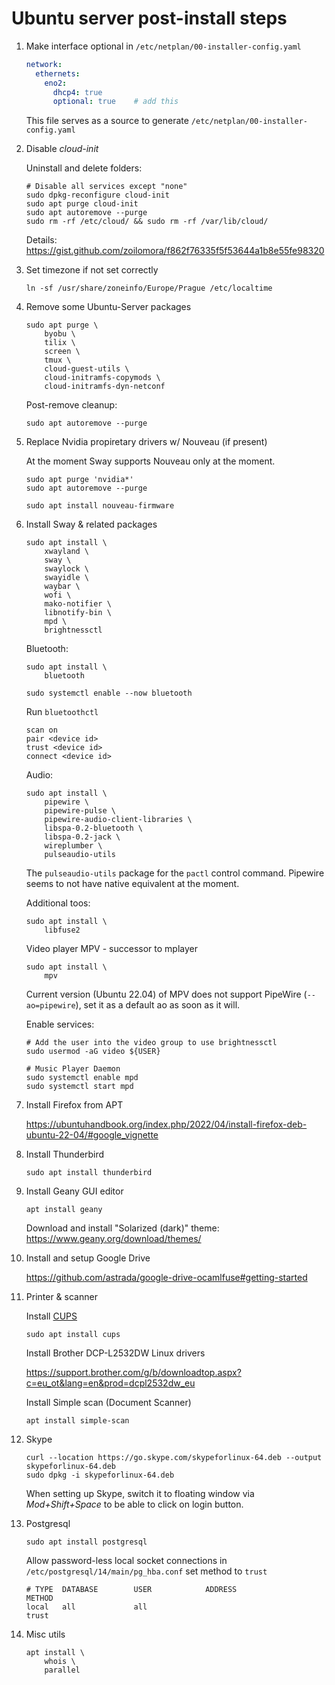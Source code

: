 # Ubuntu server post-install steps

1. Make interface optional in `/etc/netplan/00-installer-config.yaml`

	```yaml
	network:
	  ethernets:
	    eno2:
	      dhcp4: true
	      optional: true    # add this
	```

	This file serves as a source to generate `/etc/netplan/00-installer-config.yaml`

2. Disable _cloud-init_

	Uninstall and delete folders:

	```shell
	# Disable all services except "none"
	sudo dpkg-reconfigure cloud-init
	sudo apt purge cloud-init
	sudo apt autoremove --purge
	sudo rm -rf /etc/cloud/ && sudo rm -rf /var/lib/cloud/
	```
	
	Details: https://gist.github.com/zoilomora/f862f76335f5f53644a1b8e55fe98320

3. Set timezone if not set correctly

	```shell
	ln -sf /usr/share/zoneinfo/Europe/Prague /etc/localtime
	```

4. Remove some Ubuntu-Server packages

	```shell
	sudo apt purge \
		byobu \
		tilix \
		screen \
		tmux \
		cloud-guest-utils \
		cloud-initramfs-copymods \
		cloud-initramfs-dyn-netconf
	```

	Post-remove cleanup:
	```shell
	sudo apt autoremove --purge
	```

5. Replace Nvidia propiretary drivers w/ Nouveau (if present)

	At the moment Sway supports Nouveau only at the moment.
	```shell
	sudo apt purge 'nvidia*'
	sudo apt autoremove --purge
	```

	```shell
	sudo apt install nouveau-firmware
	```

6. Install Sway & related packages

	```shell
	sudo apt install \
		xwayland \
		sway \
		swaylock \
		swayidle \
		waybar \
		wofi \
		mako-notifier \
		libnotify-bin \
		mpd \
		brightnessctl
	```
	
	Bluetooth:
	```shell
	sudo apt install \
		bluetooth
	
	sudo systemctl enable --now bluetooth
	```
	Run `bluetoothctl`
	```
	scan on
	pair <device id>
	trust <device id>
	connect <device id>
	```

	Audio:
	```shell
	sudo apt install \
		pipewire \
		pipewire-pulse \
		pipewire-audio-client-libraries \
		libspa-0.2-bluetooth \
		libspa-0.2-jack \
		wireplumber \
		pulseaudio-utils
	```
	The `pulseaudio-utils` package for the `pactl` control command. Pipewire seems to not have native equivalent at the moment.

	Additional toos:
	```shell
	sudo apt install \
		libfuse2
	```

	Video player MPV - successor to mplayer
	```shell
	sudo apt install \
		mpv
	```
	Current version (Ubuntu 22.04) of MPV does not support PipeWire (`--ao=pipewire`), set it as a default ao as soon as it will.


	Enable services:
	```shell
	# Add the user into the video group to use brightnessctl
	sudo usermod -aG video ${USER}

	# Music Player Daemon
	sudo systemctl enable mpd
	sudo systemctl start mpd
	```

7. Install Firefox from APT

	https://ubuntuhandbook.org/index.php/2022/04/install-firefox-deb-ubuntu-22-04/#google_vignette

8. Install Thunderbird

	`sudo apt install thunderbird`

8. Install Geany GUI editor

	`apt install geany`

	Download and install "Solarized (dark)" theme: https://www.geany.org/download/themes/

9. Install and setup Google Drive

	https://github.com/astrada/google-drive-ocamlfuse#getting-started

10. Printer & scanner

	Install [CUPS](https://ubuntu.com/server/docs/service-cups)
	```shell
	sudo apt install cups
	```
	Install Brother DCP-L2532DW Linux drivers

	https://support.brother.com/g/b/downloadtop.aspx?c=eu_ot&lang=en&prod=dcpl2532dw_eu

	Install Simple scan (Document Scanner)
	```shell
	apt install simple-scan
	```

11. Skype

	```shell
	curl --location https://go.skype.com/skypeforlinux-64.deb --output skypeforlinux-64.deb
	sudo dpkg -i skypeforlinux-64.deb
	```

	When setting up Skype, switch it to floating window via _Mod+Shift+Space_ to be able to click on login button.

12. Postgresql

	```shell
	sudo apt install postgresql
	```

	Allow password-less local socket connections in `/etc/postgresql/14/main/pg_hba.conf` set method to `trust`
	```
	# TYPE  DATABASE        USER            ADDRESS                 METHOD
	local   all             all                                     trust
	```

13. Misc utils

	```shell
	apt install \
		whois \
		parallel
	```



